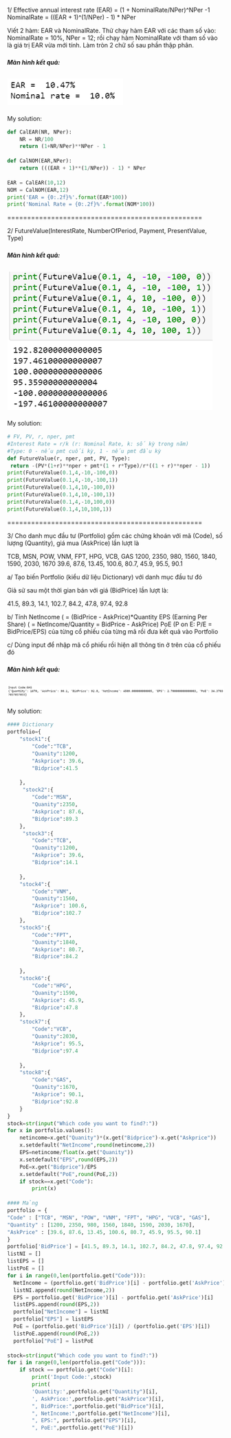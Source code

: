 1/ Effective annual interest rate (EAR) = (1 + NominalRate/NPer)^NPer -1 <br/>
NominalRate = ((EAR + 1)^(1/NPer) - 1) * NPer

Viết 2 hàm: EAR và NominalRate. Thử chạy hàm EAR với các tham số vào: NominalRate = 10%, NPer = 12; rồi chạy hàm NominalRate với tham số vào là giá trị EAR vừa mới tính. Làm tròn 2 chữ số sau phần thập phân.
### <h5>Màn hình kết quả:</h5>
![Image of kq1](https://github.com/nhungnth406/py_basic/blob/main/exercises/img/BT1-1.png)
-----------------
My solution:
```python
def CalEAR(NR, NPer):
    NR = NR/100
    return (1+NR/NPer)**NPer - 1

def CalNOM(EAR,NPer):
    return (((EAR + 1)**(1/NPer)) - 1) * NPer

EAR = CalEAR(10,12)
NOM = CalNOM(EAR,12)
print('EAR = {0:.2f}%'.format(EAR*100))
print('Nominal Rate = {0:.2f}%'.format(NOM*100))
```
=================================================

2/ FutureValue(InterestRate, NumberOfPeriod, Payment, PresentValue, Type)
### <h5>Màn hình kết quả:</h5>
![Image of kq1](https://github.com/nhungnth406/py_basic/blob/main/exercises/img/BT1-2.png)
-----------------
My solution:
```python
# FV, PV, r, nper, pmt
#Interest Rate = r/k (r: Nominal Rate, k: số kỳ trong năm) 
#Type: 0 - nếu pmt cuối kỳ, 1 - nếu pmt đầu kỳ
def FutureValue(r, nper, pmt, PV, Type):
 return -(PV*(1+r)**nper + pmt*(1 + r*Type)/r*((1 + r)**nper - 1))
print(FutureValue(0.1,4,-10,-100,0))
print(FutureValue(0.1,4,-10,-100,1))
print(FutureValue(0.1,4,10,-100,0))
print(FutureValue(0.1,4,10,-100,1))
print(FutureValue(0.1,4,-10,100,0))
print(FutureValue(0.1,4,10,100,1))
```
=================================================

3/ Cho danh mục đầu tư (Portfolio) gồm các chứng khoán với mã (Code), số lượng (Quantity), giá mua (AskPrice) lần lượt là

TCB, MSN,  POW, VNM, FPT, HPG, VCB, GAS
1200, 2350, 980, 1560, 1840, 1590, 2030, 1670
39.6, 87.6, 13.45, 100.6, 80.7, 45.9, 95.5, 90.1

a/ Tạo biến Portfolio (kiểu dữ liệu Dictionary) với danh mục đầu tư đó

Giả sử sau một thời gian bán với giá (BidPrice) lần lượt  là:

41.5, 89.3, 14.1, 102.7, 84.2, 47.8, 97.4, 92.8

b/ Tính
NetIncome ( = (BidPrice - AskPrice)*Quantity
EPS (Earning Per Share) ( = NetIncome/Quantity = BidPrice - AskPrice)
PoE (P on E: P/E =  BidPrice/EPS) của từng cổ phiếu 
của từng mã rồi đưa kết quả vào Portfolio

c/ Dùng input để nhập mã cổ phiếu rồi hiện all thông tin ở trên của cổ phiếu đó
### <h5>Màn hình kết quả:</h5>
![Image of kq1](https://github.com/nhungnth406/py_basic/blob/main/exercises/img/BT1-3c.png)
-----------------
My solution:
```python 
#### Dictionary
portfolio={
    "stock1":{
        "Code":"TCB",
        "Quanity":1200,
        "Askprice": 39.6,
        "Bidprice":41.5
        
    },
     "stock2":{
        "Code":"MSN",
        "Quanity":2350,
        "Askprice": 87.6,
        "Bidprice":89.3
    },
     "stock3":{
        "Code":"TCB",
        "Quanity":1200,
        "Askprice": 39.6,
        "Bidprice":14.1
         
    },
    "stock4":{
        "Code":"VNM",
        "Quanity":1560,
        "Askprice": 100.6,
        "Bidprice":102.7
    },
    "stock5":{
        "Code":"FPT",
        "Quanity":1840,
        "Askprice": 80.7,
        "Bidprice":84.2
        
    },
    "stock6":{
        "Code":"HPG",
        "Quanity":1590,
        "Askprice": 45.9,
        "Bidprice":47.8
    },
    "stock7":{
        "Code":"VCB",
        "Quanity":2030,
        "Askprice": 95.5,
        "Bidprice":97.4
        
    },
    "stock8":{
        "Code":"GAS",
        "Quanity":1670,
        "Askprice": 90.1,
        "Bidprice":92.8
    }
}
stock=str(input("Which code you want to find?:"))
for x in portfolio.values():
    netincome=x.get("Quanity")*(x.get("Bidprice")-x.get("Askprice"))
    x.setdefault("NetIncome",round(netincome,2))
    EPS=netincome/float(x.get("Quanity"))
    x.setdefault("EPS",round(EPS,2))
    PoE=x.get("Bidprice")/EPS
    x.setdefault("PoE",round(PoE,2))
    if stock==x.get("Code"):
        print(x)

#### Mảng
portfolio = {
"Code" : ["TCB", "MSN", "POW", "VNM", "FPT", "HPG", "VCB", "GAS"],
"Quantity" : [1200, 2350, 980, 1560, 1840, 1590, 2030, 1670],
"AskPrice" : [39.6, 87.6, 13.45, 100.6, 80.7, 45.9, 95.5, 90.1]
}
portfolio['BidPrice'] = [41.5, 89.3, 14.1, 102.7, 84.2, 47.8, 97.4, 92.8]
listNI = []
listEPS = []
listPoE = []
for i in range(0,len(portfolio.get("Code"))):
  NetIncome = (portfolio.get('BidPrice')[i] - portfolio.get('AskPrice')[i])* (portfolio.get('Quantity')[i])
  listNI.append(round(NetIncome,2))
  EPS = portfolio.get('BidPrice')[i] - portfolio.get('AskPrice')[i]
  listEPS.append(round(EPS,2))
  portfolio["NetIncome"] = listNI
  portfolio["EPS"] = listEPS
  PoE = (portfolio.get('BidPrice')[i]) / (portfolio.get('EPS')[i])
  listPoE.append(round(PoE,2))    
  portfolio["PoE"] = listPoE
      
stock=str(input("Which code you want to find?:"))
for i in range(0,len(portfolio.get("Code"))):
    if stock == portfolio.get("Code")[i]:
        print('Input Code:',stock)
        print( 
        'Quantity:',portfolio.get("Quantity")[i], 
        ', AskPrice:',portfolio.get("AskPrice")[i],
        ", BidPrice:",portfolio.get("BidPrice")[i], 
        ", NetIncome:",portfolio.get("NetIncome")[i], 
        ", EPS:", portfolio.get("EPS")[i],
        ", PoE:",portfolio.get("PoE")[i])
  ```




